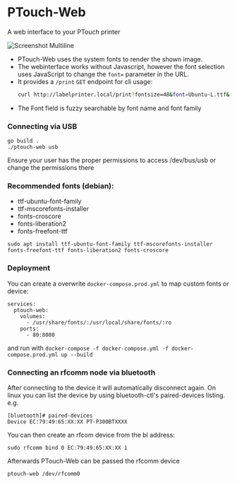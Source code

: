 # PTouch-Web
A web interface to your PTouch printer

![Screenshot Multiline](https://user-images.githubusercontent.com/10907336/224796519-85a35ce7-be0c-41db-9288-47eabf4d665d.png)

- PTouch-Web uses the system fonts to render the shown image.
- The webinterface works without Javascript, however the font selection uses
JavaScript to change the `font=` parameter in the URL.
- It provides a `/print` `GET` endpoint for cli usage:
    ```bash
    curl http://labelprinter.local/print?fontsize=48&font=Ubuntu-L.ttf&label=Hello%20World
    ```
- The Font field is fuzzy searchable by font name and font family
### Connecting via USB
```
go build .
./ptouch-web usb
```
Ensure your user has the proper permissions to access /dev/bus/usb or change the permissions there

### Recommended fonts (debian):
- ttf-ubuntu-font-family
- ttf-mscorefonts-installer
- fonts-croscore
- fonts-liberation2
- fonts-freefont-ttf

```
sudo apt install ttf-ubuntu-font-family ttf-mscorefonts-installer fonts-freefont-ttf fonts-liberation2 fonts-croscore
```

### Deployment

You can create a overwrite `docker-compose.prod.yml` to map custom fonts or device:
```docker-compose
services:
  ptouch-web:
    volumes:
      - /usr/share/fonts/:/usr/local/share/fonts/:ro
    ports:
      - 80:8080
```
and run with
`docker-compose -f docker-compose.yml -f docker-compose.prod.yml up --build`

### Connecting an rfcomm node via bluetooth

After connecting to the device it will automatically disconnect again.
On linux you can list the device by using bluetooth-ctl's paired-devices listing.
e.g.
```
[bluetooth]# paired-devices
Device EC:79:49:65:XX:XX PT-P300BTXXXX
```

You can then create an rfcom device from the bl address:
```
sudo rfcomm bind 0 EC:79:49:65:XX:XX 1
```

Afterwards PTouch-Web can be passed the rfcomm device
```
ptouch-web /dev/rfcomm0
```
